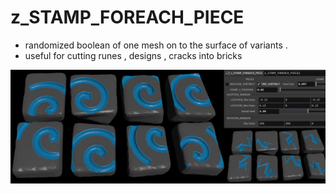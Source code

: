 # z_STAMP_FOREACH_PIECE
- randomized boolean of one mesh on to the surface of variants .
- useful for cutting runes , designs , cracks into bricks

![z_STAMP_FOREACH_PIECE](https://raw.githubusercontent.com/CorvaeOboro/zenv/master/hip/z_STAMP_FOREACH_PIECE/z_STAMP_FOREACH_PIECE.jpg?raw=true "z_STAMP_FOREACH_PIECE")

